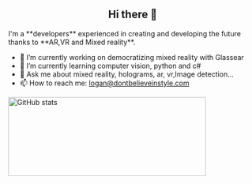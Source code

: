 <h2 align="center">Hi there 👋</h2>
<!--
**LoganLxb/LoganLxb** is a ✨ _special_ ✨ repository because its `README.md` (this file) appears on your GitHub profile.
-->
I'm a **developers** experienced in creating and developing the future thanks to **AR,VR and Mixed reality**.

- 🔭 I’m currently working on democratizing mixed reality with Glassear
- 🌱 I’m currently learning computer vision, python and c#
- 💬 Ask me about mixed reality, holograms, ar, vr,Image detection...
- 📫 How to reach me: logan@dontbelieveinstyle.com 

<img 
    src="https://github-readme-stats.vercel.app/api?username=LoganLxb&show_icons=true"
    alt="GitHub stats"
    width="400px"
    height="160px" />

